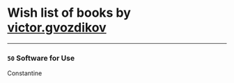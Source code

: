 # Wish list of books by [victor.gvozdikov](http://vk.com/id7103025)
---

### `50` Software for Use
Constantine

